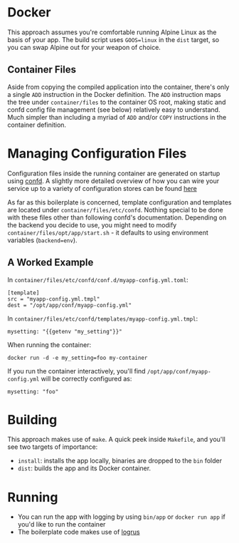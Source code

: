 # Docker

This approach assumes you're comfortable running Alpine Linux as the basis of your app. The build script uses `GOOS=linux` in the `dist` target, so you can swap Alpine out for your weapon of choice.

## Container Files

Aside from copying the compiled application into the container, there's only a single `ADD` instruction in the Docker definition. The `ADD` instruction maps the tree under `container/files` to the container OS root, making static and confd config file management (see below) relatively easy to understand. Much simpler than including a myriad of `ADD` and/or `COPY` instructions in the container definition.

# Managing Configuration Files

Configuration files inside the running container are generated on startup using [confd](https://github.com/kelseyhightower/confd). A slightly more detailed overview of how you can wire your service up to a variety of configuration stores can be found [here](https://github.com/kelseyhightower/confd/blob/master/docs/quick-start-guide.md)

As far as this boilerplate is concerned, template configuration and templates are located under `container/files/etc/confd`. Nothing special to be done with these files other than following confd's documentation. Depending on the backend you decide to use, you might need to modify `container/files/opt/app/start.sh` - it defaults to using environment variables (`backend=env`).

## A Worked Example

In `container/files/etc/confd/conf.d/myapp-config.yml.toml`:

```
[template]
src = "myapp-config.yml.tmpl"
dest = "/opt/app/conf/myapp-config.yml"
```

In `container/files/etc/confd/templates/myapp-config.yml.tmpl`:

```
mysetting: "{{getenv "my_setting"}}"
```

When running the container:

`docker run -d -e my_setting=foo my-container`

If you run the container interactively, you'll find `/opt/app/conf/myapp-config.yml` will be correctly configured as:

```
mysetting: "foo"
```

# Building

This approach makes use of `make`. A quick peek inside `Makefile`, and you'll see two targets of importance:

* `install`: installs the app locally, binaries are dropped to the `bin` folder
* `dist`: builds the app and its Docker container. 

# Running

* You can run the app with logging by using `bin/app` or `docker run app` if you'd like to run the container
* The boilerplate code makes use of [logrus](https://github.com/sirupsen/logrus/)
